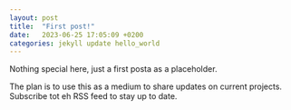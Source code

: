 ```yaml
---
layout: post
title:  "First post!"
date:   2023-06-25 17:05:09 +0200
categories: jekyll update hello_world
---
```

Nothing special here, just a first posta as a placeholder. 

The plan is to use this as a medium to share updates on current projects. Subscribe tot eh RSS feed to stay up to date.

